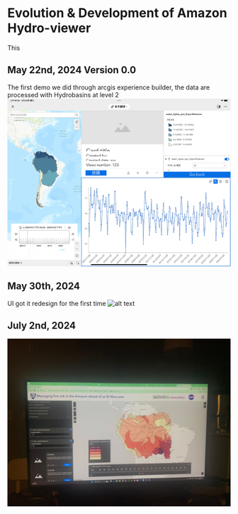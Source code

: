 # Evolution & Development of Amazon Hydro-viewer

This

## May 22nd, 2024 Version 0.0
The first demo we did through arcgis experience builder, the data are processed with Hydrobasins at level 2
![alt text](/static/img/hydro-viewer-amazon/hydroviewer-ver-0.jpg)

## May 30th, 2024
UI got it redesign for the first time
![alt text](/static/img/hydro-viewer-amazon/hydroviewer-ver-1.png)

## July 2nd, 2024
![alt text](/static/img/hydro-viewer-amazon/hydroviewer-ver-2.png)